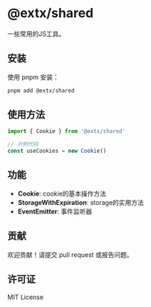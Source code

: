 # @extx/shared

一些常用的JS工具。

## 安装

使用 pnpm 安装：

```bash
pnpm add @extx/shared
```

## 使用方法

```javascript
import { Cookie } from '@extx/shared'

// 示例代码
const useCookies = new Cookie()
```

## 功能

- **Cookie**: cookie的基本操作方法
- **StorageWithExpiration**: storage的实用方法
- **EventEmitter**: 事件监听器

## 贡献

欢迎贡献！请提交 pull request 或报告问题。

## 许可证

MIT License
```
